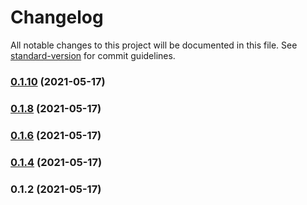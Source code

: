 # Changelog

All notable changes to this project will be documented in this file. See [standard-version](https://github.com/conventional-changelog/standard-version) for commit guidelines.

### [0.1.10](https://github.com/mtranter/funamots/compare/v0.1.7...v0.1.10) (2021-05-17)

### [0.1.8](https://github.com/mtranter/funamots/compare/v0.1.6...v0.1.8) (2021-05-17)

### [0.1.6](https://github.com/mtranter/funamots/compare/v0.1.4...v0.1.6) (2021-05-17)

### [0.1.4](https://github.com/mtranter/funamots/compare/v0.1.2...v0.1.4) (2021-05-17)

### 0.1.2 (2021-05-17)
